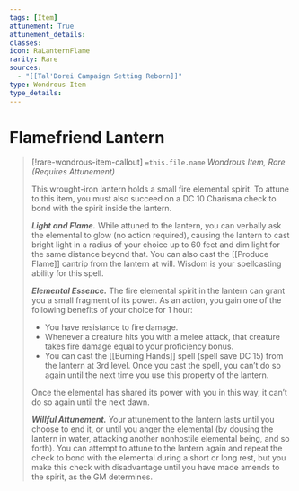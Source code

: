 ```yaml
---
tags: [Item]
attunement: True
attunement_details: 
classes: 
icon: RaLanternFlame
rarity: Rare
sources:
  - "[[Tal'Dorei Campaign Setting Reborn]]"
type: Wondrous Item
type_details: 
---
```

# Flamefriend Lantern
>[!rare-wondrous-item-callout] `=this.file.name`
>*Wondrous Item, Rare (Requires Attunement)*
>
>This wrought-iron lantern holds a small fire elemental spirit. To attune to this item, you must also succeed on a DC 10 Charisma check to bond with the spirit inside the lantern.
>
>***Light and Flame.*** While attuned to the lantern, you can verbally ask the elemental to glow (no action required), causing the lantern to cast bright light in a radius of your choice up to 60 feet and dim light for the same distance beyond that. You can also cast the [[Produce Flame]] cantrip from the lantern at will. Wisdom is your spellcasting ability for this spell.
>
>***Elemental Essence.*** The fire elemental spirit in the lantern can grant you a small fragment of its power. As an action, you gain one of the following benefits of your choice for 1 hour:
>
>* You have resistance to fire damage.
>* Whenever a creature hits you with a melee attack, that creature takes fire damage equal to your proficiency bonus.
>* You can cast the [[Burning Hands]] spell (spell save DC 15) from the lantern at 3rd level. Once you cast the spell, you can’t do so again until the next time you use this property of the lantern.
>
>Once the elemental has shared its power with you in this way, it can’t do so again until the next dawn.
>
>***Willful Attunement.*** Your attunement to the lantern lasts until you choose to end it, or until you anger the elemental (by dousing the lantern in water, attacking another nonhostile elemental being, and so forth). You can attempt to attune to the lantern again and repeat the check to bond with the elemental during a short or long rest, but you make this check with disadvantage until you have made amends to the spirit, as the GM determines.
>
>
